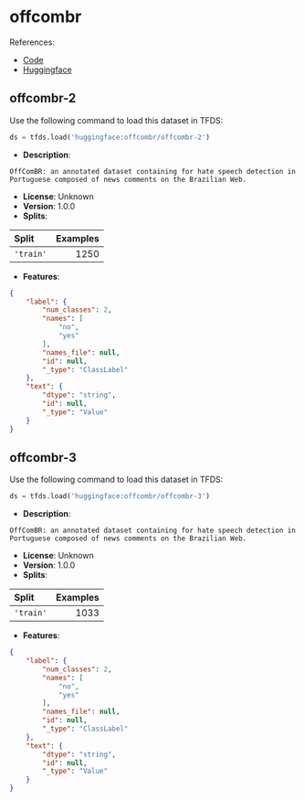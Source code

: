 # offcombr

References:

*   [Code](https://github.com/huggingface/datasets/blob/master/datasets/offcombr)
*   [Huggingface](https://huggingface.co/datasets/offcombr)


## offcombr-2


Use the following command to load this dataset in TFDS:

```python
ds = tfds.load('huggingface:offcombr/offcombr-2')
```

*   **Description**:

```
OffComBR: an annotated dataset containing for hate speech detection in Portuguese composed of news comments on the Brazilian Web.
```

*   **License**: Unknown
*   **Version**: 1.0.0
*   **Splits**:

Split  | Examples
:----- | -------:
`'train'` | 1250

*   **Features**:

```json
{
    "label": {
        "num_classes": 2,
        "names": [
            "no",
            "yes"
        ],
        "names_file": null,
        "id": null,
        "_type": "ClassLabel"
    },
    "text": {
        "dtype": "string",
        "id": null,
        "_type": "Value"
    }
}
```



## offcombr-3


Use the following command to load this dataset in TFDS:

```python
ds = tfds.load('huggingface:offcombr/offcombr-3')
```

*   **Description**:

```
OffComBR: an annotated dataset containing for hate speech detection in Portuguese composed of news comments on the Brazilian Web.
```

*   **License**: Unknown
*   **Version**: 1.0.0
*   **Splits**:

Split  | Examples
:----- | -------:
`'train'` | 1033

*   **Features**:

```json
{
    "label": {
        "num_classes": 2,
        "names": [
            "no",
            "yes"
        ],
        "names_file": null,
        "id": null,
        "_type": "ClassLabel"
    },
    "text": {
        "dtype": "string",
        "id": null,
        "_type": "Value"
    }
}
```


